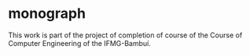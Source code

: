 # monograph
This work is part of the project of completion of course of the Course of Computer Engineering of the IFMG-Bambuí.
